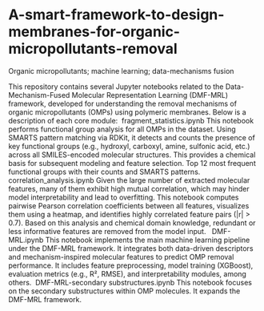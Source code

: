 # A-smart-framework-to-design-membranes-for-organic-micropollutants-removal
Organic micropollutants; machine  learning; data-mechanisms fusion

This repository contains several Jupyter notebooks related to the Data-Mechanism-Fused Molecular Representation Learning (DMF-MRL) framework, developed for understanding the removal mechanisms of organic micropollutants (OMPs) using polymeric membranes. Below is a description of each core module:
﻿
fragment_statistics.ipynb
This notebook performs functional group analysis for all OMPs in the dataset. Using SMARTS pattern matching via RDKit, it detects and counts the presence of key functional groups (e.g., hydroxyl, carboxyl, amine, sulfonic acid, etc.) across all SMILES-encoded molecular structures.
This provides a chemical basis for subsequent modeling and feature selection. Top 12 most frequent functional groups with their counts and SMARTS patterns.
﻿
correlation_analysis.ipynb
Given the large number of extracted molecular features, many of them exhibit high mutual correlation, which may hinder model interpretability and lead to overfitting.
This notebook computes pairwise Pearson correlation coefficients between all features, visualizes them using a heatmap, and identifies highly correlated feature pairs (|r| > 0.7).
Based on this analysis and chemical domain knowledge, redundant or less informative features are removed from the model input.
﻿
﻿
DMF-MRL.ipynb
This notebook implements the main machine learning pipeline under the DMF-MRL framework. It integrates both data-driven descriptors and mechanism-inspired molecular features to predict OMP removal performance.
It includes feature preprocessing, model training (XGBoost), evaluation metrics (e.g., R², RMSE), and interpretability modules, among others.
﻿
DMF-MRL-secondary substructures.ipynb
This notebook focuses on the secondary substructures within OMP molecules. It expands the DMF-MRL framework.
